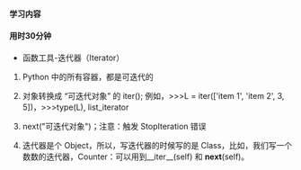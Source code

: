 #### 学习内容
#### 用时30分钟
- 函数工具-迭代器（Iterator）

1. Python 中的所有容器，都是可迭代的

2. 对象转换成 “可迭代对象” 的 iter(); 例如，>>>L = iter(['item 1', 'item 2', 3, 5])，>>>type(L), list_iterator

3. next("可迭代对象")；注意：触发 StopIteration 错误

4. 迭代器是个 Object，所以，写迭代器的时候写的是 Class，比如，我们写一个数数的迭代器，Counter：可以用到__iter__(self) 和 __next__(self)。
